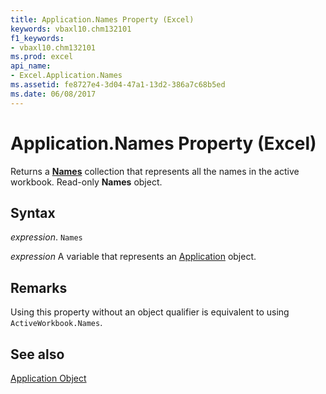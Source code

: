 ```yaml
---
title: Application.Names Property (Excel)
keywords: vbaxl10.chm132101
f1_keywords:
- vbaxl10.chm132101
ms.prod: excel
api_name:
- Excel.Application.Names
ms.assetid: fe8727e4-3d04-47a1-13d2-386a7c68b5ed
ms.date: 06/08/2017
---
```



# Application.Names Property (Excel)

Returns a  **[Names](Excel.Names.md)** collection that represents all the names in the active workbook. Read-only **Names** object.


## Syntax

 _expression_. `Names`

 _expression_ A variable that represents an [Application](Excel.Application-graph-property.md) object.


## Remarks

Using this property without an object qualifier is equivalent to using  `ActiveWorkbook.Names`.


## See also


[Application Object](Excel.Application(object).md)

